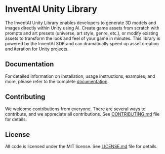 # InventAI Unity Library

The InventAI Unity Library enables developers to generate 3D models and images directly within Unity using AI. Create game assets from scratch with prompts and art presets (universe, art style, genre, etc.), or modify existing assets to transform the look and feel of your game in minutes. This library is powered by the InventAI SDK and can dramatically speed up asset creation and iteration for Unity projects.

## Documentation

For detailed information on installation, usage instructions, examples, and
more, please refer to the complete [documentation](https://inventai-docs.vercel.app/docs/tools/unity).

## Contributing

We welcome contributions from everyone. There are several ways to contribute, and we appreciate all contributions.
See [CONTRIBUTING.md](https://github.com/InventaiSIL/.github/blob/main/profile/CONTRIBUTING.md) file for details.

## License

All code is licensed under the MIT license. See [LICENSE.md](./LICENSE.md) file for details.
